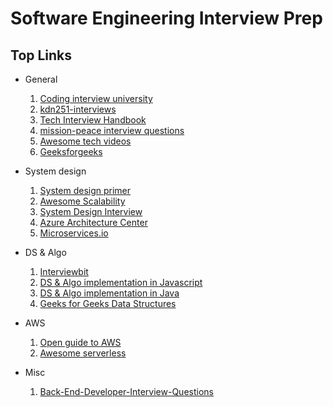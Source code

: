 # Software Engineering Interview Prep

## Top Links
* General
    1. [Coding interview university](https://github.com/jwasham/coding-interview-university)
    2. [kdn251-interviews](https://github.com/kdn251/interviews)
    3. [Tech Interview Handbook](https://github.com/yangshun/tech-interview-handbook)
    4. [mission-peace interview questions](https://github.com/mission-peace/interview/wiki)
    5. [Awesome tech videos](https://github.com/lucasviola/awesome-tech-videos)
    6. [Geeksforgeeks](https://www.geeksforgeeks.org)
 
* System design  
    1. [System design primer](https://github.com/donnemartin/system-design-primer)
    2. [Awesome Scalability](https://github.com/binhnguyennus/awesome-scalability)
    3. [System Design Interview](https://github.com/checkcheckzz/system-design-interview)
    4. [Azure Architecture Center](https://docs.microsoft.com/en-us/azure/architecture)
    5. [Microservices.io](http://microservices.io/)

* DS & Algo
    1. [Interviewbit](https://www.interviewbit.com)
    2. [DS & Algo implementation in Javascript](https://github.com/trekhleb/javascript-algorithms)
    3. [DS & Algo implementation in Java](https://github.com/sherxon/AlgoDS)
    4. [Geeks for Geeks Data Structures](https://www.geeksforgeeks.org/data-structures)

* AWS
    1. [Open guide to AWS](https://github.com/open-guides/og-aws)
    2. [Awesome serverless](https://github.com/pmuens/awesome-serverless)

* Misc
    1. [Back-End-Developer-Interview-Questions](https://github.com/arialdomartini/Back-End-Developer-Interview-Questions)
